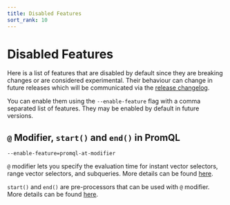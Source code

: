 ```yaml
---
title: Disabled Features
sort_rank: 10
---
```


# Disabled Features

Here is a list of features that are disabled by default since they are breaking changes or are considered experimental.
Their behaviour can change in future releases which will be communicated via the [release changelog](https://github.com/prometheus/prometheus/blob/master/CHANGELOG.md).

You can enable them using the `--enable-feature` flag with a comma separated list of features.
They may be enabled by default in future versions.

## `@` Modifier, `start()` and `end()` in PromQL

`--enable-feature=promql-at-modifier`

`@` modifier lets you specify the evaluation time for instant vector selectors,
range vector selectors, and subqueries. More details can be found [here](querying/basics.md#-modifier).

`start()` and `end()` are pre-processors that can be used with `@` modifier. More details can be found [here](querying/basics.md#pre-processors).
